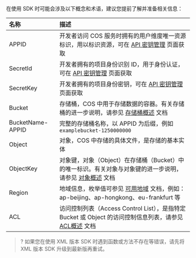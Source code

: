 在使用 SDK 时可能会涉及以下概念和术语，建议您提前了解并准备相关信息：

| 名称             | 描述                                                         |
| :--------------- | :----------------------------------------------------------- |
| APPID            | 开发者访问 COS 服务时拥有的用户维度唯一资源标识，用以标识资源，可在 [API 密钥管理](https://console.cloud.tencent.com/capi) 页面获取 |
| SecretId         | 开发者拥有的项目身份识别 ID，用于身份认证，可在 [API 密钥管理](https://console.cloud.tencent.com/capi) 页面获取 |
| SecretKey        | 开发者拥有的项目身份密钥，可在 [API 密钥管理](https://console.cloud.tencent.com/capi) 页面获取 |
| Bucket           | 存储桶，COS 中用于存储数据的容器。有关存储桶的进一步说明，请参见 [存储桶概述](https://intl.cloud.tencent.com/document/product/436/13312) 文档 |
| BucketName-APPID | 完整的存储桶名称，以 APPID 为后缀，例如 `examplebucket-1250000000` |
| Object           | 对象，COS 中存储的具体文件，是存储的基本实体                 |
| ObjectKey        | 对象键，对象（Object）在存储桶（Bucket）中的唯一标识。有关对象与对象键的进一步说明，请参见 [对象概述](https://intl.cloud.tencent.com/document/product/436/13324) 文档 |
| Region           | 地域信息，枚举值可参见 [可用地域](https://intl.cloud.tencent.com/document/product/436/6224) 文档，例如：ap-beijing、ap-hongkong、eu-frankfurt 等 |
| ACL              | 访问控制列表（Access Control List），是指特定 Bucket 或 Object 的访问控制信息列表，请参见 [ACL概述](https://intl.cloud.tencent.com/document/product/436/30583) 文档 |

>? 如果您在使用 XML 版本 SDK 时遇到函数或方法不存在等错误，请先将 XML 版本 SDK 升级到最新版再重试。
>
